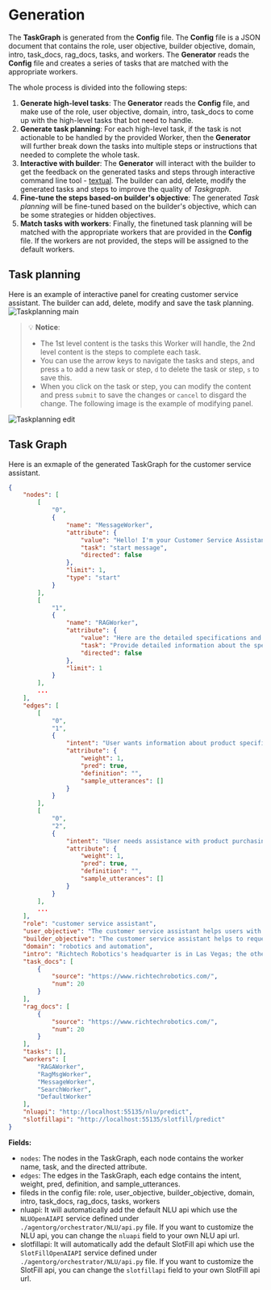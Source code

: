 # Generation
The **TaskGraph** is generated from the **Config** file. The **Config** file is a JSON document that contains the role, user objective, builder objective, domain, intro, task_docs, rag_docs, tasks, and workers. The **Generator** reads the **Config** file and creates a series of tasks that are matched with the appropriate workers.

The whole process is divided into the following steps:
1. **Generate high-level tasks**: The **Generator** reads the **Config** file, and make use of the role, user objective, domain, intro, task_docs to come up with the high-level tasks that bot need to handle.
2. **Generate task planning**: For each high-level task, if the task is not actionable to be handled by the provided Worker, then the **Generator** will further break down the tasks into multiple steps or instructions that needed to complete the whole task. 
3. **Interactive with builder**: The **Generator** will interact with the builder to get the feedback on the generated tasks and steps through interactive command line tool - [textual](https://textual.textualize.io/). The builder can add, delete, modify the generated tasks and steps to improve the quality of *Taskgraph*.
4. **Fine-tune the steps based-on builder's objective**: The generated *Task planning* will be fine-tuned based on the builder's objective, which can be some strategies or hidden objectives.
5. **Match tasks with workers**: Finally, the finetuned task planning will be matched with the appropriate workers that are provided in the **Config** file. If the workers are not provided, the steps will be assigned to the default workers.


## Task planning
Here is an example of interactive panel for creating customer service assistant. The builder can add, delete, modify and save the task planning.
![Taskplanning main](./images/taskplanning_main.png)
> :bulb: **Notice**:
> * The 1st level content is the tasks this Worker will handle, the 2nd level content is the steps to complete each task.
> * You can use the arrow keys to navigate the tasks and steps, and press `a` to add a new task or step, `d` to delete the task or step, `s` to save this.
> * When you click on the task or step, you can modify the content and press `submit` to save the changes or `cancel` to disgard the change. The following image is the example of modifying panel.

![Taskplanning edit](./images/taskplanning_edit.png)


## Task Graph
Here is an exmaple of the generated TaskGraph for the customer service assistant.
```json
{
    "nodes": [
        [
            "0",
            {
                "name": "MessageWorker",
                "attribute": {
                    "value": "Hello! I'm your Customer Service Assistant. How may I assist you with your inquiries today? Whether you need information about our products, services, or policies, or need help resolving an issue or completing a transaction, I'm here to help.",
                    "task": "start message",
                    "directed": false
                },
                "limit": 1,
                "type": "start"
            }
        ],
        [
            "1",
            {
                "name": "RAGWorker",
                "attribute": {
                    "value": "Here are the detailed specifications and features of our Richtech Robotics products: [insert specifications and features here]. If you have any more questions, feel free to ask!",
                    "task": "Provide detailed information about the specifications and features of Richtech Robotics products",
                    "directed": false
                },
                "limit": 1
            }
        ],
        ...
    ],
    "edges": [
        [
            "0",
            "1",
            {
                "intent": "User wants information about product specifications and features",
                "attribute": {
                    "weight": 1,
                    "pred": true,
                    "definition": "",
                    "sample_utterances": []
                }
            }
        ],
        [
            "0",
            "2",
            {
                "intent": "User needs assistance with product purchasing or rental",
                "attribute": {
                    "weight": 1,
                    "pred": true,
                    "definition": "",
                    "sample_utterances": []
                }
            }
        ],
        ...
    ],
    "role": "customer service assistant",
    "user_objective": "The customer service assistant helps users with customer service inquiries. It can provide information about products, services, and policies, as well as help users resolve issues and complete transactions.",
    "builder_objective": "The customer service assistant helps to request customer's contact information.",
    "domain": "robotics and automation",
    "intro": "Richtech Robotics's headquarter is in Las Vegas; the other office is in Austin. Richtech Robotics provide worker robots (ADAM, ARM, ACE), delivery robots (Matradee, Matradee X, Matradee L, Richie), cleaning robots (DUST-E SX, DUST-E MX) and multipurpose robots (skylark). Their products are intended for business purposes, but not for home purpose; the ADAM robot is available for purchase and rental for multiple purposes. This robot bartender makes tea, coffee and cocktails. Richtech Robotics also operate the world's first robot milk tea shop, ClouTea, in Las Vegas (www.cloutea.com), where all milk tea beverages are prepared by the ADAM robot. The delivery time will be one month for the delivery robot, 2 weeks for standard ADAM, and two months for commercial cleaning robot. ",
    "task_docs": [
        {
            "source": "https://www.richtechrobotics.com/",
            "num": 20
        }
    ],
    "rag_docs": [
        {
            "source": "https://www.richtechrobotics.com/",
            "num": 20
        }
    ],
    "tasks": [],
    "workers": [
        "RAGAWorker",
        "RagMsgWorker",
        "MessageWorker",
        "SearchWorker",
        "DefaultWorker"
    ],
    "nluapi": "http://localhost:55135/nlu/predict",
    "slotfillapi": "http://localhost:55135/slotfill/predict"
}
```
**Fields:**
* `nodes`: The nodes in the TaskGraph, each node contains the worker name, task, and the directed attribute.
* `edges`: The edges in the TaskGraph, each edge contains the intent, weight, pred, definition, and sample_utterances.
* fileds in the config file: role, user_objective, builder_objective, domain, intro, task_docs, rag_docs, tasks, workers
* nluapi: It will automatically add the default NLU api which use the `NLUOpenAIAPI` service defined under `./agentorg/orchestrator/NLU/api.py` file. If you want to customize the NLU api, you can change the `nluapi` field to your own NLU api url.
* slotfillapi: It will automatically add the default SlotFill api which use the `SlotFillOpenAIAPI` service defined under `./agentorg/orchestrator/NLU/api.py` file. If you want to customize the SlotFill api, you can change the `slotfillapi` field to your own SlotFill api url.